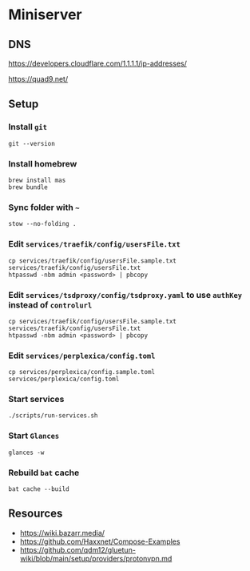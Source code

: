 # Miniserver

## DNS

<https://developers.cloudflare.com/1.1.1.1/ip-addresses/>

<https://quad9.net/>

## Setup

### Install `git`

```shell
git --version
```

### Install homebrew

```shell
brew install mas
brew bundle
```

### Sync folder with `~`

```shell
stow --no-folding .
```

### Edit `services/traefik/config/usersFile.txt`

```shell
cp services/traefik/config/usersFile.sample.txt services/traefik/config/usersFile.txt
htpasswd -nbm admin <password> | pbcopy
```

### Edit `services/tsdproxy/config/tsdproxy.yaml` to use `authKey` instead of `controlurl`

```shell
cp services/traefik/config/usersFile.sample.txt services/traefik/config/usersFile.txt
htpasswd -nbm admin <password> | pbcopy
```

### Edit `services/perplexica/config.toml`

```shell
cp services/perplexica/config.sample.toml services/perplexica/config.toml
```

### Start services

```shell
./scripts/run-services.sh
```

### Start `Glances`

```shell
glances -w
```

### Rebuild `bat` cache

```shell
bat cache --build
```

## Resources

* <https://wiki.bazarr.media/>
* <https://github.com/Haxxnet/Compose-Examples>
* <https://github.com/qdm12/gluetun-wiki/blob/main/setup/providers/protonvpn.md>

